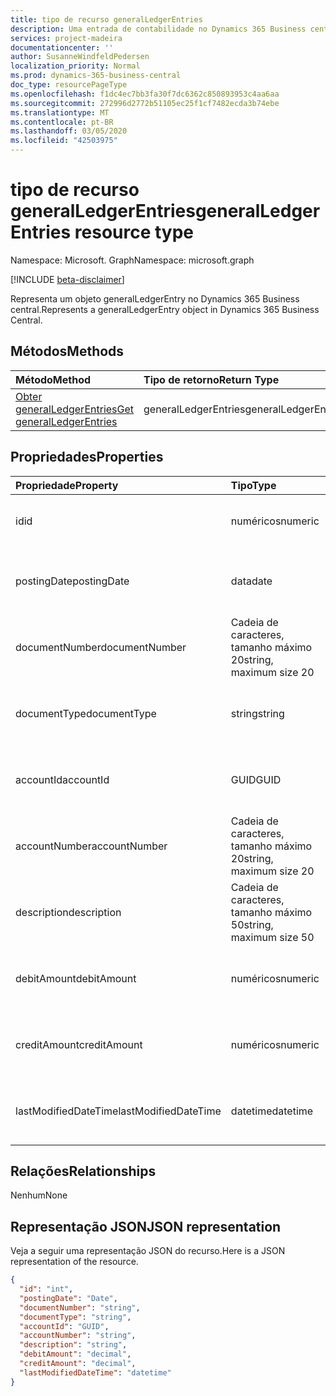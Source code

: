 ```yaml
---
title: tipo de recurso generalLedgerEntries
description: Uma entrada de contabilidade no Dynamics 365 Business central.
services: project-madeira
documentationcenter: ''
author: SusanneWindfeldPedersen
localization_priority: Normal
ms.prod: dynamics-365-business-central
doc_type: resourcePageType
ms.openlocfilehash: f1dc4ec7bb3fa30f7dc6362c850893953c4aa6aa
ms.sourcegitcommit: 272996d2772b51105ec25f1cf7482ecda3b74ebe
ms.translationtype: MT
ms.contentlocale: pt-BR
ms.lasthandoff: 03/05/2020
ms.locfileid: "42503975"
---
```

# <a name="generalledgerentries-resource-type"></a><span data-ttu-id="dca7d-103">tipo de recurso generalLedgerEntries</span><span class="sxs-lookup"><span data-stu-id="dca7d-103">generalLedgerEntries resource type</span></span>

<span data-ttu-id="dca7d-104">Namespace: Microsoft. Graph</span><span class="sxs-lookup"><span data-stu-id="dca7d-104">Namespace: microsoft.graph</span></span>

[!INCLUDE [beta-disclaimer](../../includes/beta-disclaimer.md)]

<span data-ttu-id="dca7d-105">Representa um objeto generalLedgerEntry no Dynamics 365 Business central.</span><span class="sxs-lookup"><span data-stu-id="dca7d-105">Represents a generalLedgerEntry object in Dynamics 365 Business Central.</span></span>

## <a name="methods"></a><span data-ttu-id="dca7d-106">Métodos</span><span class="sxs-lookup"><span data-stu-id="dca7d-106">Methods</span></span>

| <span data-ttu-id="dca7d-107">Método</span><span class="sxs-lookup"><span data-stu-id="dca7d-107">Method</span></span>       | <span data-ttu-id="dca7d-108">Tipo de retorno</span><span class="sxs-lookup"><span data-stu-id="dca7d-108">Return Type</span></span>  |<span data-ttu-id="dca7d-109">Descrição</span><span class="sxs-lookup"><span data-stu-id="dca7d-109">Description</span></span>|
|:-------------|:-------------|:----------|
|[<span data-ttu-id="dca7d-110">Obter generalLedgerEntries</span><span class="sxs-lookup"><span data-stu-id="dca7d-110">Get generalLedgerEntries</span></span>](../api/dynamics-generalledgerentries-get.md)|<span data-ttu-id="dca7d-111">generalLedgerEntries</span><span class="sxs-lookup"><span data-stu-id="dca7d-111">generalLedgerEntries</span></span>|<span data-ttu-id="dca7d-112">Obter um objeto de entrada G/L.</span><span class="sxs-lookup"><span data-stu-id="dca7d-112">Get a G/L entry object.</span></span>|

## <a name="properties"></a><span data-ttu-id="dca7d-113">Propriedades</span><span class="sxs-lookup"><span data-stu-id="dca7d-113">Properties</span></span>
| <span data-ttu-id="dca7d-114">Propriedade</span><span class="sxs-lookup"><span data-stu-id="dca7d-114">Property</span></span>           | <span data-ttu-id="dca7d-115">Tipo</span><span class="sxs-lookup"><span data-stu-id="dca7d-115">Type</span></span>                  |<span data-ttu-id="dca7d-116">Descrição</span><span class="sxs-lookup"><span data-stu-id="dca7d-116">Description</span></span>                                  |
|:-------------------|:----------------------|:--------------------------------------------|
|<span data-ttu-id="dca7d-117">id</span><span class="sxs-lookup"><span data-stu-id="dca7d-117">id</span></span>                  |<span data-ttu-id="dca7d-118">numéricos</span><span class="sxs-lookup"><span data-stu-id="dca7d-118">numeric</span></span>                |<span data-ttu-id="dca7d-119">A identificação exclusiva da entrada G/L.</span><span class="sxs-lookup"><span data-stu-id="dca7d-119">The unique ID of the G/L Entry.</span></span>              |
|<span data-ttu-id="dca7d-120">postingDate</span><span class="sxs-lookup"><span data-stu-id="dca7d-120">postingDate</span></span>         |<span data-ttu-id="dca7d-121">data</span><span class="sxs-lookup"><span data-stu-id="dca7d-121">date</span></span>                   |<span data-ttu-id="dca7d-122">Especifica a data de lançamento da entrada G/L.</span><span class="sxs-lookup"><span data-stu-id="dca7d-122">Specifies the posting date of the G/L Entry.</span></span> |
|<span data-ttu-id="dca7d-123">documentNumber</span><span class="sxs-lookup"><span data-stu-id="dca7d-123">documentNumber</span></span>      |<span data-ttu-id="dca7d-124">Cadeia de caracteres, tamanho máximo 20</span><span class="sxs-lookup"><span data-stu-id="dca7d-124">string, maximum size 20</span></span>|<span data-ttu-id="dca7d-125">Especifica o número do documento da entrada G/L.</span><span class="sxs-lookup"><span data-stu-id="dca7d-125">Specifies the document number of the G/L Entry.</span></span>|
|<span data-ttu-id="dca7d-126">documentType</span><span class="sxs-lookup"><span data-stu-id="dca7d-126">documentType</span></span>        |<span data-ttu-id="dca7d-127">string</span><span class="sxs-lookup"><span data-stu-id="dca7d-127">string</span></span>                 |<span data-ttu-id="dca7d-128">Especifica o tipo de documento da entrada G/L.</span><span class="sxs-lookup"><span data-stu-id="dca7d-128">Specifies the document type of the G/L Entry.</span></span>|
|<span data-ttu-id="dca7d-129">accountId</span><span class="sxs-lookup"><span data-stu-id="dca7d-129">accountId</span></span>           |<span data-ttu-id="dca7d-130">GUID</span><span class="sxs-lookup"><span data-stu-id="dca7d-130">GUID</span></span>                   |<span data-ttu-id="dca7d-131">Especifica a AccountId da entrada G/L.</span><span class="sxs-lookup"><span data-stu-id="dca7d-131">Specifies the accountId of the G/L Entry.</span></span>    |
|<span data-ttu-id="dca7d-132">accountNumber</span><span class="sxs-lookup"><span data-stu-id="dca7d-132">accountNumber</span></span>       |<span data-ttu-id="dca7d-133">Cadeia de caracteres, tamanho máximo 20</span><span class="sxs-lookup"><span data-stu-id="dca7d-133">string, maximum size 20</span></span>|<span data-ttu-id="dca7d-134">Especifica o accountNumber da entrada G/L.</span><span class="sxs-lookup"><span data-stu-id="dca7d-134">Specifies the accountNumber of the G/L Entry.</span></span>|
|<span data-ttu-id="dca7d-135">description</span><span class="sxs-lookup"><span data-stu-id="dca7d-135">description</span></span>         |<span data-ttu-id="dca7d-136">Cadeia de caracteres, tamanho máximo 50</span><span class="sxs-lookup"><span data-stu-id="dca7d-136">string, maximum size 50</span></span>|<span data-ttu-id="dca7d-137">Especifica a descrição da entrada G/L.</span><span class="sxs-lookup"><span data-stu-id="dca7d-137">Specifies the description of the G/L Entry.</span></span>  |
|<span data-ttu-id="dca7d-138">debitAmount</span><span class="sxs-lookup"><span data-stu-id="dca7d-138">debitAmount</span></span>         |<span data-ttu-id="dca7d-139">numéricos</span><span class="sxs-lookup"><span data-stu-id="dca7d-139">numeric</span></span>                |<span data-ttu-id="dca7d-140">Especifica o debitAmount da entrada G/L.</span><span class="sxs-lookup"><span data-stu-id="dca7d-140">Specifies the debitAmount of the G/L Entry.</span></span>  |
|<span data-ttu-id="dca7d-141">creditAmount</span><span class="sxs-lookup"><span data-stu-id="dca7d-141">creditAmount</span></span>        |<span data-ttu-id="dca7d-142">numéricos</span><span class="sxs-lookup"><span data-stu-id="dca7d-142">numeric</span></span>                |<span data-ttu-id="dca7d-143">Especifica o creditAmount da entrada G/L.</span><span class="sxs-lookup"><span data-stu-id="dca7d-143">Specifies the creditAmount of the G/L Entry.</span></span> |
|<span data-ttu-id="dca7d-144">lastModifiedDateTime</span><span class="sxs-lookup"><span data-stu-id="dca7d-144">lastModifiedDateTime</span></span>|<span data-ttu-id="dca7d-145">datetime</span><span class="sxs-lookup"><span data-stu-id="dca7d-145">datetime</span></span>               |<span data-ttu-id="dca7d-146">A última data/hora em que a entrada G/L foi modificada.</span><span class="sxs-lookup"><span data-stu-id="dca7d-146">The last datetime the G/L Entry was modified.</span></span>|


## <a name="relationships"></a><span data-ttu-id="dca7d-147">Relações</span><span class="sxs-lookup"><span data-stu-id="dca7d-147">Relationships</span></span>
<span data-ttu-id="dca7d-148">Nenhum</span><span class="sxs-lookup"><span data-stu-id="dca7d-148">None</span></span>

## <a name="json-representation"></a><span data-ttu-id="dca7d-149">Representação JSON</span><span class="sxs-lookup"><span data-stu-id="dca7d-149">JSON representation</span></span>

<span data-ttu-id="dca7d-150">Veja a seguir uma representação JSON do recurso.</span><span class="sxs-lookup"><span data-stu-id="dca7d-150">Here is a JSON representation of the resource.</span></span>


```json
{
  "id": "int",
  "postingDate": "Date",
  "documentNumber": "string",
  "documentType": "string",
  "accountId": "GUID",
  "accountNumber": "string",
  "description": "string",
  "debitAmount": "decimal",
  "creditAmount": "decimal",
  "lastModifiedDateTime": "datetime"
}

```

